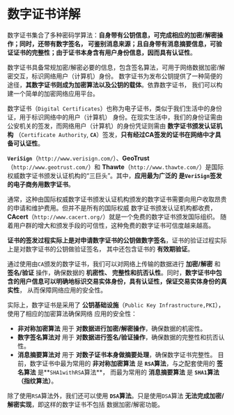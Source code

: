 数字证书详解
================================================================
数字证书集合了多种密码学算法：**自身带有公钥信息，可完成相应的加密/解密操作；同时，还带有数字签名，
可鉴别消息来源；且自身带有消息摘要信息，可验证证书的完整性；由于证书本身含有用户身份信息，因而具有认证性**。

数字证书具备常规加密/解密必要的信息，包含签名算法，可用于网络数据加密/解密交互，标识网络用户（计算机）身份。
数字证书为发布公钥提供了一种简便的途径，**其数字证书则成为加密算法以及公钥的载体**。依靠数字证书，
我们可以构建一个简单的加密网络应用平台。

数字证书（`Digital Certificates`）也称为电子证书，类似于我们生活中的身份证，用于标识网络中的用户（计算机）
身份。在现实生活中，我们的身份证需由公安机关的签发，而网络用户（计算机）的身份凭证则需由 **数字证书颁发认证机构**
（`Certificate Authority`, **`CA`**）签发，**只有经过CA签发的证书在网络中才具备可认证性**。

**`VeriSign`**（`http://www.verisign.com/`）、**GeoTrust**（`http://www.geotrust.com/`）和
**Thawte**（`http://www.thawte.com/`）是国际权威数字证书颁发认证机构的“三巨头”。其中，**应用最为广泛的
是`VeriSign`签发的电子商务用数字证书**。

通常，这种由国际权威数字证书颁发认证机构颁发的数字证书需要向用户收取昂贵的申请和维护费用。但并不是所有的国际权威
数字证书颁发认证机构都收费，**CAcert**（`http://www.cacert.org/`）就是一个免费的数字证书颁发国际组织。
随着用户群的增大和颁发手段的可信性，这种免费的数字证书可信度越来越高。

**证书的签发过程实际上是对申请数字证书的公钥做数字签名**，证书的验证过程实际上是对数字证书的公钥做验证签名，
其中还包含证书的 **有效期验证**。

通过使用由`CA`颁发的数字证书，我们可以对网络上传输的数据进行 **加密/解密** 和 **签名/验证** 操作，确保数据的 **机密性、
完整性和抗否认性**。同时，**数字证书中包含的用户信息可以明确地标识交易实体身份，具有认证性，保证交易实体身份的真实性**，
从而保障网络应用的安全性。

实际上，数字证书是采用了 **公钥基础设施**（`Public Key Infrastructure,PKI`），使用了相应的加密算法确保网络
应用的安全性：
+ **非对称加密算法** 用于 **对数据进行加密/解密操作**，确保数据的机密性。
+ **数字签名算法对** 用于 **对数据进行签名/验证操作**，确保数据的完整性和抗否认性。
+ **消息摘要算法对** 用于 **对数子证书本身做摘要处理**，确保数字证书完整性。
目前，数字证书中最为常用的 **非对称加密算法** 是 **`RSA`算法**，与之配套使用的 **签名算法** 是**`SHA1withRSA`算法**，
而最为常用的 **消息摘要算法** 是 **`SHA1`算法（指纹算法）**。

除了使用`RSA`算法外，我们还可以使用 **`DSA`算法**。只是使用`DSA`算法 **无法完成加密/解密实现**，即这样的数字证书不包括
数据加密/解密功能。 





